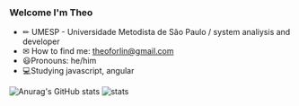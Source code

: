 ### Welcome I'm Theo


 - ✏ UMESP - Universidade Metodista de São Paulo / system analiysis and developer
 - ✉ How to find me: theoforlin@gmail.com
 - 😃Pronouns: he/him
 - 💻Studying javascript, angular 



![Anurag's GitHub stats](https://github-readme-stats.vercel.app/api?username=The0afe&show_icons=true&theme=tokyonight)
![stats](https://github-readme-stats.vercel.app/api/top-langs/?username=The0afe&theme=blue-green)
